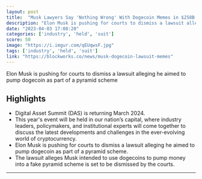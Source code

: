 ```yaml
---
layout: post
title:  "Musk Lawyers Say 'Nothing Wrong' With Dogecoin Memes in $258B Suit"
description: "Elon Musk is pushing for courts to dismiss a lawsuit alleging he aimed to pump dogecoin as part of a pyramid scheme"
date: "2023-04-03 17:08:20"
categories: ['industry', 'held', 'suit']
score: 50
image: "https://i.imgur.com/qEUqwsF.jpg"
tags: ['industry', 'held', 'suit']
link: "https://blockworks.co/news/musk-dogecoin-lawsuit-memes"
---
```


Elon Musk is pushing for courts to dismiss a lawsuit alleging he aimed to pump dogecoin as part of a pyramid scheme

## Highlights

- Digital Asset Summit (DAS) is returning March 2024.
- This year's event will be held in our nation’s capital, where industry leaders, policymakers, and institutional experts will come together to discuss the latest developments and challenges in the ever-evolving world of cryptocurrency.
- Elon Musk is pushing for courts to dismiss a lawsuit alleging he aimed to pump dogecoin as part of a pyramid scheme.
- The lawsuit alleges Musk intended to use dogecoins to pump money into a fake pyramid scheme is set to be dismissed by the courts.

---
